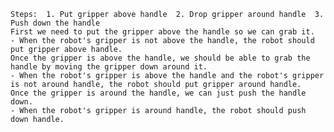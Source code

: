 
    Steps:  1. Put gripper above handle  2. Drop gripper around handle  3. Push down the handle
    First we need to put the gripper above the handle so we can grab it.
    - When the robot's gripper is not above the handle, the robot should put gripper above handle.
    Once the gripper is above the handle, we should be able to grab the handle by moving the gripper down around it.
    - When the robot's gripper is above the handle and the robot's gripper is not around handle, the robot should put gripper around handle.
    Once the gripper is around the handle, we can just push the handle down.
    - When the robot's gripper is around handle, the robot should push down handle.